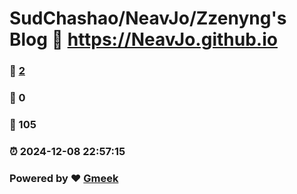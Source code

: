 # SudChashao/NeavJo/Zzenyng's Blog :link: https://NeavJo.github.io 
### :page_facing_up: [2](https://NeavJo.github.io/tag.html) 
### :speech_balloon: 0 
### :hibiscus: 105 
### :alarm_clock: 2024-12-08 22:57:15 
### Powered by :heart: [Gmeek](https://github.com/Meekdai/Gmeek)
